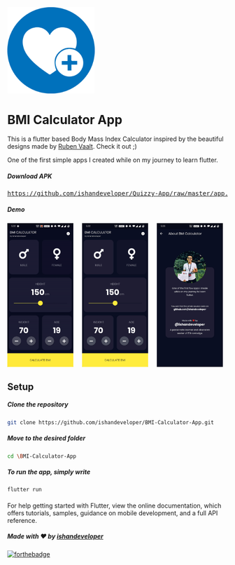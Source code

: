 <img src="https://github.com/ishandeveloper/BMI-Calculator-App/blob/master/screenshots/icon.png?raw=false" width="200px">

# BMI Calculator App

This is a flutter based Body Mass Index Calculator inspired by the beautiful designs made by [Ruben Vaalt](https://dribbble.com/shots/4585382-Simple-BMI-Calculator). Check it out ;)

One of the first simple apps I created while on my journey to learn flutter.


##### Download APK
<pre><a href="https://github.com/ishandeveloper/BMI-Calculator-App/raw/master/app.apk">https://github.com/ishandeveloper/Quizzy-App/raw/master/app.apk</a></pre>


##### Demo

<img src="https://github.com/ishandeveloper/BMI-Calculator-App/blob/master/screenshots/demo.gif?raw=false" width="30%">&nbsp;&nbsp;&nbsp;&nbsp;&nbsp;<img src="https://github.com/ishandeveloper/BMI-Calculator-App/blob/master/screenshots/1.jpg?raw=false" width="30%">&nbsp;&nbsp;&nbsp;&nbsp;&nbsp;<img src="https://github.com/ishandeveloper/BMI-Calculator-App/blob/master/screenshots/3.jpg?raw=false" width="30%">
  


## Setup

  ##### Clone the repository
```bash
git clone https://github.com/ishandeveloper/BMI-Calculator-App.git
```
  ##### Move to the desired folder
```bash
cd \BMI-Calculator-App
```

  ##### To run the app, simply write
```bash
flutter run
```
####

For help getting started with Flutter, view the online documentation, which offers tutorials, samples, guidance on mobile development, and a full API reference.

##### Made with ♥ by <a href="https://github.com/ishandeveloper">ishandeveloper</a>


[![forthebadge](https://forthebadge.com/images/badges/built-with-love.svg)](https://github.com/ishandeveloper)
